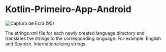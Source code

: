 # Kotlin-Primeiro-App-Android

![Captura de Ecrã (95)](https://github.com/Daniel-Gehlen/Kotlin-Primeiro-App-Android/assets/142283217/70bcf57d-28c8-4b4b-aa01-7c41d183bf07)

The strings.xml file for each newly created language directory and translates the strings to the corresponding language.
For example: English and Spanish. Internationalizing strings.
